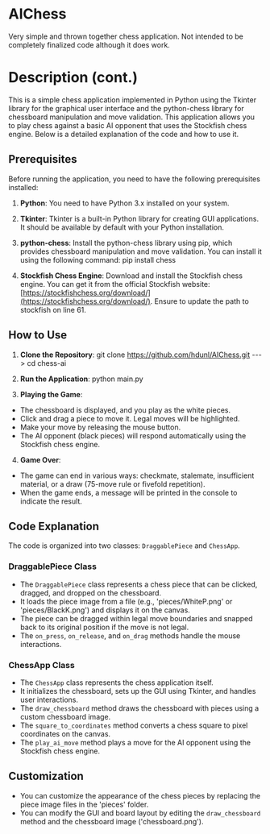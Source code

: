 # AIChess
Very simple and thrown together chess application. Not intended to be completely finalized code although it does work.


# Description (cont.)
This is a simple chess application implemented in Python using the Tkinter library for the graphical user interface and the python-chess library for chessboard manipulation and move validation. This application allows you to play chess against a basic AI opponent that uses the Stockfish chess engine. Below is a detailed explanation of the code and how to use it.

## Prerequisites

Before running the application, you need to have the following prerequisites installed:

1. **Python**: You need to have Python 3.x installed on your system.

2. **Tkinter**: Tkinter is a built-in Python library for creating GUI applications. It should be available by default with your Python installation.

3. **python-chess**: Install the python-chess library using pip, which provides chessboard manipulation and move validation. You can install it using the following command: pip install chess
   
4. **Stockfish Chess Engine**: Download and install the Stockfish chess engine. You can get it from the official Stockfish website: [https://stockfishchess.org/download/](https://stockfishchess.org/download/). Ensure to update the path to stockfish on line 61.

## How to Use

1. **Clone the Repository**: git clone https://github.com/hdunl/AIChess.git --->  cd chess-ai

2. **Run the Application**: python main.py

3. **Playing the Game**:

- The chessboard is displayed, and you play as the white pieces.
- Click and drag a piece to move it. Legal moves will be highlighted.
- Make your move by releasing the mouse button.
- The AI opponent (black pieces) will respond automatically using the Stockfish chess engine.

4. **Game Over**:

- The game can end in various ways: checkmate, stalemate, insufficient material, or a draw (75-move rule or fivefold repetition).
- When the game ends, a message will be printed in the console to indicate the result.

## Code Explanation

The code is organized into two classes: `DraggablePiece` and `ChessApp`.

### DraggablePiece Class

- The `DraggablePiece` class represents a chess piece that can be clicked, dragged, and dropped on the chessboard.
- It loads the piece image from a file (e.g., 'pieces/WhiteP.png' or 'pieces/BlackK.png') and displays it on the canvas.
- The piece can be dragged within legal move boundaries and snapped back to its original position if the move is not legal.
- The `on_press`, `on_release`, and `on_drag` methods handle the mouse interactions.

### ChessApp Class

- The `ChessApp` class represents the chess application itself.
- It initializes the chessboard, sets up the GUI using Tkinter, and handles user interactions.
- The `draw_chessboard` method draws the chessboard with pieces using a custom chessboard image.
- The `square_to_coordinates` method converts a chess square to pixel coordinates on the canvas.
- The `play_ai_move` method plays a move for the AI opponent using the Stockfish chess engine.

## Customization

- You can customize the appearance of the chess pieces by replacing the piece image files in the 'pieces' folder.
- You can modify the GUI and board layout by editing the `draw_chessboard` method and the chessboard image ('chessboard.png').
